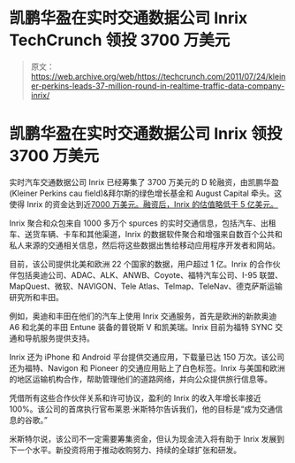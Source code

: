 # 凯鹏华盈在实时交通数据公司 Inrix TechCrunch 领投 3700 万美元

> 原文：<https://web.archive.org/web/https://techcrunch.com/2011/07/24/kleiner-perkins-leads-37-million-round-in-realtime-traffic-data-company-inrix/>

# 凯鹏华盈在实时交通数据公司 Inrix 领投 3700 万美元

实时汽车交通数据公司 Inrix 已经筹集了 3700 万美元的 D 轮融资，由凯鹏华盈(Kleiner Perkins cau field)&拜尔斯的绿色增长基金和 August Capital 牵头。这使得 Inrix 的资金达到近[7000 万美元。融资后，Inrix 的估值略低于 5 亿美元。](https://web.archive.org/web/20230204234559/http://www.crunchbase.com/company/inrix)

Inrix 聚合和众包来自 1000 多万个 spurces 的实时交通信息，包括汽车、出租车、送货车辆、卡车和其他渠道，Inrix 的数据软件聚合和增强来自数百个公共和私人来源的交通相关信息，然后将这些数据出售给移动应用程序开发者和网站。

目前，该公司提供北美和欧洲 22 个国家的数据，用户超过 1 亿。Inrix 的合作伙伴包括奥迪公司、ADAC、ALK、ANWB、Coyote、福特汽车公司、I-95 联盟、MapQuest、微软、NAVIGON、Tele Atlas、Telmap、TeleNav、德克萨斯运输研究所和丰田。

例如，奥迪和丰田在他们的汽车上使用 Inrix 交通服务，首先是欧洲的新款奥迪 A6 和北美的丰田 Entune 装备的普锐斯 V 和凯美瑞。Inrix 目前为福特 SYNC 交通和导航服务提供支持。

Inrix 还为 iPhone 和 Android 平台提供交通应用，下载量已达 150 万次。该公司还为福特、Navigon 和 Pioneer 的交通应用贴上了白色标签。Inrix 与美国和欧洲的地区运输机构合作，帮助管理他们的道路网络，并向公众提供旅行信息等。

凭借所有这些合作伙伴关系和许可协议，盈利的 Inrix 的收入年增长率接近 100%。该公司的首席执行官布莱恩·米斯特尔告诉我们，他的目标是“成为交通信息的谷歌。”

米斯特尔说，该公司不一定需要筹集资金，但认为现金流入将有助于 Inrix 发展到下一个水平。新投资将用于推动收购努力、持续的全球扩张和研发。
